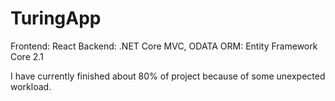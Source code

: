 # TuringApp

Frontend: React
Backend: .NET Core MVC, ODATA
ORM: Entity Framework Core 2.1

I have currently finished about 80% of project because of some unexpected workload.


